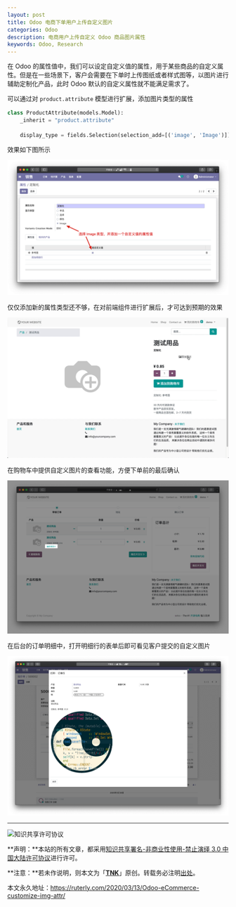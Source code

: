 ```yaml
---
layout: post
title: Odoo 电商下单用户上传自定义图片
categories: Odoo
description: 电商用户上传自定义 Odoo 商品图片属性
keywords: Odoo, Research
---
```


在 Odoo 的属性值中，我们可以设定自定义值的属性，用于某些商品的自定义属性。但是在一些场景下，客户会需要在下单时上传图纸或者样式图等，以图片进行辅助定制化产品，此时 Odoo 默认的自定义属性就不能满足需求了。

可以通过对 `product.attribute` 模型进行扩展，添加图片类型的属性

```python
class ProductAttribute(models.Model):
    _inherit = "product.attribute"

    display_type = fields.Selection(selection_add=[('image', 'Image')])
```

效果如下图所示

![创建图片类型的自定义属性](/images/Odoo/odoo_product_attribute_value.png)

仅仅添加新的属性类型还不够，在对前端组件进行扩展后，才可达到预期的效果

![自定义图片属性演示](/images/Odoo/odoo_custom_img_shop.gif)

在购物车中提供自定义图片的查看功能，方便下单前的最后确认

![可查看自定义的图片](/images/Odoo/odoo_shop_cart_img.png)

在后台的订单明细中，打开明细行的表单后即可看见客户提交的自定义图片

![订单明细行表单](/images/Odoo/odoo_order_line_img.png)

---

![知识共享许可协议](https://i.creativecommons.org/l/by-nc-nd/3.0/cn/88x31.png)

**声明：**本站的所有文章，都采用[知识共享署名-非商业性使用-禁止演绎 3.0 中国大陆许可协议](http://creativecommons.org/licenses/by-nc-nd/3.0/cn/)进行许可。

**注意：**若未作说明，则本文为「[**TNK**](https://ruterly.com/)」原创。转载务必注明[出处](https://ruterly.com/2020/03/13/Odoo-eCommerce-customize-img-attr/)。

本文永久地址：https://ruterly.com/2020/03/13/Odoo-eCommerce-customize-img-attr/